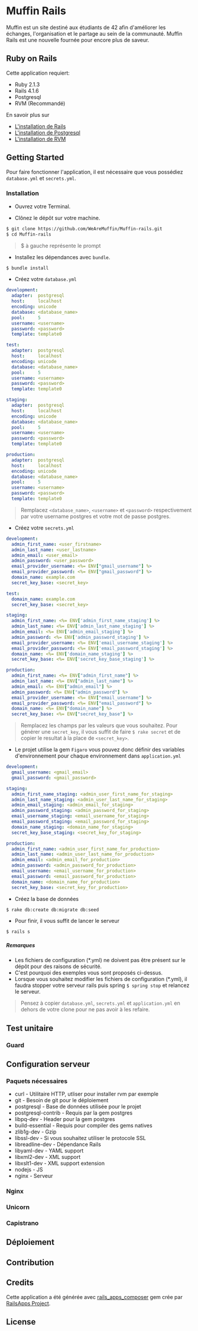 # Muffin Rails

Muffin est un site destiné aux étudiants de 42 afin d'améliorer les échanges, l'organisation et le partage au sein de la communauté.
Muffin Rails est une nouvelle fournée pour encore plus de saveur.

## Ruby on Rails

Cette application requiert:

- Ruby 2.1.3
- Rails 4.1.6
- Postgresql
- RVM (Recommandé)

En savoir plus sur
- [L'installation de Rails](http://railsapps.github.io/installing-rails.html)
- [L'installation de Postgresql](http://www.postgresql.org/download/)
- [L'installation de RVM](http://rvm.io/rvm/install)

## Getting Started

Pour faire fonctionner l'application, il est nécessaire que vous possédiez `database.yml` et `secrets.yml`.

### Installation

- Ouvrez votre Terminal.

- Clônez le dépôt sur votre machine.
```bash
$ git clone https://github.com/WeAreMuffin/Muffin-rails.git
$ cd Muffin-rails
```

> $ à gauche représente le prompt

- Installez les dépendances avec `bundle`.
```bash
$ bundle install
```

- Créez votre `database.yml`
```yml
development:
  adapter:  postgresql
  host:     localhost
  encoding: unicode
  database: <database_name>
  pool:     5
  username: <username>
  password: <password>
  template: template0

test:
  adapter:  postgresql
  host:     localhost
  encoding: unicode
  database: <database_name>
  pool:     5
  username: <username>
  password: <password>
  template: template0

staging:
  adapter:  postgresql
  host:     localhost
  encoding: unicode
  database: <database_name>
  pool:     5
  username: <username>
  password: <password>
  template: template0

production:
  adapter:  postgresql
  host:     localhost
  encoding: unicode
  database: <database_name>
  pool:     5
  username: <username>
  password: <password>
  template: template0

```

> Remplacez `<database_name>`, `<username>` et `<password>` respectivement par votre username postgres et votre mot de passe postgres.

- Créez votre `secrets.yml`

```yml
development:
  admin_first_name: <user_firstname>
  admin_last_name: <user_lastname>
  admin_email: <user_email>
  admin_password: <user_password>
  email_provider_username: <%= ENV["gmail_username"] %>
  email_provider_password: <%= ENV["gmail_password"] %>
  domain_name: example.com
  secret_key_base: <secret_key>

test:
  domain_name: example.com
  secret_key_base: <secret_key>

staging:
  admin_first_name: <%= ENV['admin_first_name_staging'] %>
  admin_last_name: <%= ENV['admin_last_name_staging'] %>
  admin_email: <%= ENV['admin_email_staging'] %>
  admin_password: <%= ENV['admin_password_staging'] %>
  email_provider_username: <%= ENV['email_username_staging'] %>
  email_provider_password: <%= ENV['email_password_staging'] %>
  domain_name: <%= ENV['domain_name_staging'] %>
  secret_key_base: <%= ENV['secret_key_base_staging'] %>

production:
  admin_first_name: <%= ENV["admin_first_name"] %>
  admin_last_name: <%= ENV["admin_last_name"] %>
  admin_email: <%= ENV["admin_email"] %>
  admin_password: <%= ENV["admin_password"] %>
  email_provider_username: <%= ENV["email_username"] %>
  email_provider_password: <%= ENV["email_password"] %>
  domain_name: <%= ENV["domain_name"] %>
  secret_key_base: <%= ENV["secret_key_base"] %>

```

> Remplacez les champs par les valeurs que vous souhaitez.
> Pour générer une `secret_key`, il vous suffit de faire `$ rake secret` et de copier le resultat à la place de `<secret_key>`.

- Le projet utilise la gem `Figaro` vous pouvez donc définir des variables d'environnement pour chaque environnement dans `application.yml`
```yml
development:
  gmail_username: <gmail_email>
  gmail_password: <gmail_password>

staging:
  admin_first_name_staging: <admin_user_first_name_for_staging>
  admin_last_name_staging: <admin_user_last_name_for_staging>
  admin_email_staging: <admin_email_for_staging>
  admin_password_staging: <admin_password_for_staging>
  email_username_staging: <email_username_for_staging>
  email_password_staging: <email_password_for_staging>
  domain_name_staging: <domain_name_for_staging>
  secret_key_base_staging: <secret_key_for_staging>

production:
  admin_first_name: <admin_user_first_name_for_production>
  admin_last_name: <admin_user_last_name_for_production>
  admin_email: <admin_email_for_production>
  admin_password: <admin_password_for_production>
  email_username: <email_username_for_production>
  email_password: <email_password_for_production>
  domain_name: <domain_name_for_production>
  secret_key_base: <secret_key_for_production>
```

- Créez la base de données
```bash
$ rake db:create db:migrate db:seed
```

- Pour finir, il vous suffit de lancer le serveur
```bash
$ rails s
```

##### Remarques

- Les fichiers de configuration (*.yml) ne doivent pas être présent sur le dépôt pour des raisons de sécurité.
-  C'est pourquoi des exemples vous sont proposés ci-dessus.
- Lorsque vous souhaitez modifier les fichiers de configuration (*.yml), il faudra stopper votre serveur rails puis
spring `$ spring stop` et relancez le serveur.

> Pensez à copier `database.yml`, `secrets.yml` et `application.yml` en dehors de votre clone pour ne pas avoir à les
refaire.

## Test unitaire

### Guard

## Configuration serveur

### Paquets nécessaires
- curl               - Utilitaire HTTP, utliser pour installer rvm par exemple
- git                - Besoin de git pour le déploiement
- postgresql         - Base de données utilisée pour le projet
- postgresql-contrib - Requis par la gem postgres
- libpq-dev          - Header pour la gem postgres
- build-essential    - Requis pour compiler des gems natives
- zlib1g-dev         - Gzip
- libssl-dev         - Si vous souhaitez utiliser le protocole SSL
- libreadline-dev    - Dépendance Rails
- libyaml-dev        - YAML support
- libxml2-dev        - XML support
- libxslt1-dev       - XML support extension
- nodejs             - JS
- nginx              - Serveur

### Nginx

### Unicorn

### Capistrano

## Déploiement

## Contribution

## Credits

Cette application a été générée avec [rails_apps_composer](https://github.com/RailsApps/rails_apps_composer) gem
crée par [RailsApps Project](http://railsapps.github.io/).

## License
